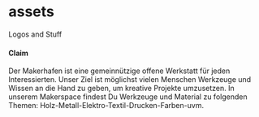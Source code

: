 # assets
Logos and Stuff
#### Claim
Der Makerhafen ist eine gemeinnützige offene Werkstatt für jeden Interessierten. Unser Ziel ist möglichst vielen Menschen Werkzeuge und Wissen an die Hand zu geben, um kreative Projekte umzusetzen. In unserem Makerspace findest Du Werkzeuge und Material zu folgenden Themen: Holz-Metall-Elektro-Textil-Drucken-Farben-uvm.

